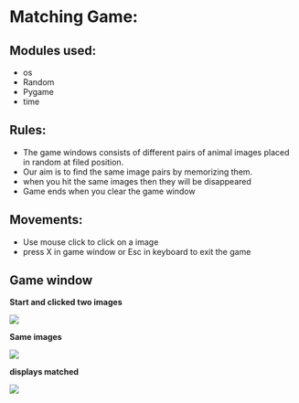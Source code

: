 # Matching Game:

## Modules used:

* os
* Random
* Pygame
* time

## Rules:

* The game windows consists of different pairs of animal images placed in random at filed position.
* Our aim is to find the same image pairs by memorizing them.
* when you hit the same images then they will be disappeared
* Game ends when you clear the game window

## Movements:

* Use mouse click to click on a image
* press X in game window or Esc in keyboard to exit the game

## Game window

**Start and clicked two images**


![](https://gitlab.com/vaseem_naazleen_shaik/python-games/uploads/1cb1bfb9b6b932ae29bd9e0dce7b3221/matching.JPG)


**Same images**


![](https://gitlab.com/vaseem_naazleen_shaik/python-games/uploads/7f282b9b77bd74bd6530664d75557d6c/same.png)


**displays matched**


![](https://gitlab.com/vaseem_naazleen_shaik/python-games/uploads/1d9f14e79b9febc96d3ed9a2ec8027f9/matched.png)
